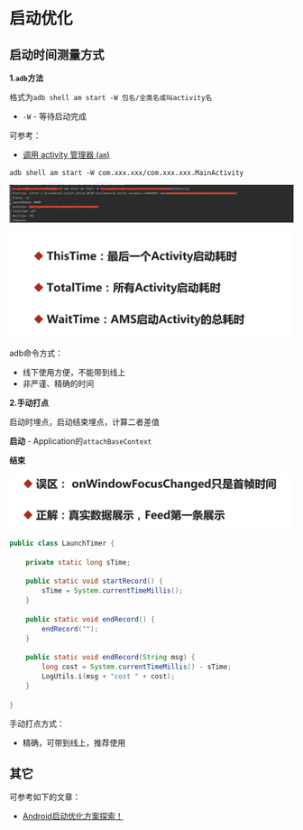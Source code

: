 # 启动优化



## 启动时间测量方式

**1.`adb`方法**

格式为`adb shell am start -W 包名/全类名或叫activity名`

+ `-W` - 等待启动完成

可参考：

+ [调用 activity 管理器 (`am`)](https://developer.android.com/studio/command-line/adb)



```
adb shell am start -W com.xxx.xxx/com.xxx.xxx.MainActivity
```

![007](https://github.com/winfredzen/Android-Basic/blob/master/%E4%BC%98%E5%8C%96/images/007.png)

![008](https://github.com/winfredzen/Android-Basic/blob/master/%E4%BC%98%E5%8C%96/images/008.png)



adb命令方式：

+ 线下使用方便，不能带到线上
+ 非严谨、精确的时间



**2.手动打点**

启动时埋点，启动结束埋点，计算二者差值

**启动** - Application的`attachBaseContext`

**结束** 

![009](https://github.com/winfredzen/Android-Basic/blob/master/%E4%BC%98%E5%8C%96/images/009.png)

```java
public class LaunchTimer {

    private static long sTime;

    public static void startRecord() {
        sTime = System.currentTimeMillis();
    }

    public static void endRecord() {
        endRecord("");
    }

    public static void endRecord(String msg) {
        long cost = System.currentTimeMillis() - sTime;
        LogUtils.i(msg + "cost " + cost);
    }

}
```



手动打点方式：

+ 精确，可带到线上，推荐使用



## 其它

可参考如下的文章：

+ [Android启动优化方案探索！](https://mp.weixin.qq.com/s/B3aX1NyVNR3k1waoMsxb_g)





































